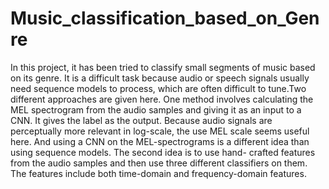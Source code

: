 # Music_classification_based_on_Genre
In this project, it has been tried to classify small segments of music based on its
genre. It is a difficult task because audio or speech signals usually need sequence
models to process, which are often difficult to tune.Two different approaches
are given here. One method involves calculating the MEL spectrogram from
the audio samples and giving it as an input to a CNN. It gives the label as the
output. Because audio signals are perceptually more relevant in log-scale, the
use MEL scale seems useful here. And using a CNN on the MEL-spectrograms
is a different idea than using sequence models. The second idea is to use hand-
crafted features from the audio samples and then use three different classifiers on
them. The features include both time-domain and frequency-domain features.
